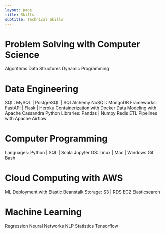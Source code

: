 ```yaml
---
layout: page
title: Skills
subtitle: Technical Skills
---
```


# Problem Solving with Computer Science

Algorithms
Data Structures
Dynamic Programming

# Data Engineering

SQL: MySQL | PostgreSQL | SQLAlchemy
NoSQL: MongoDB
Frameworks: FastAPI | Flask | Heroku
Containerization with Docker
Data Modeling with Apache Cassandra
Python Libraries: Pandas | Numpy
Redis
ETL Pipelines with Apache Airflow

# Computer Programming

Languages: Python | SQL | Scala
Jupyter
OS: Linux | Mac | Windows
Git 
Bash

# Cloud Computing with AWS

ML Deployment with Elastic Beanstalk
Storage: S3 | RDS
EC2
Elasticsearch

# Machine Learning

Regression
Neural Networks
NLP
Statistics
Tensorflow

